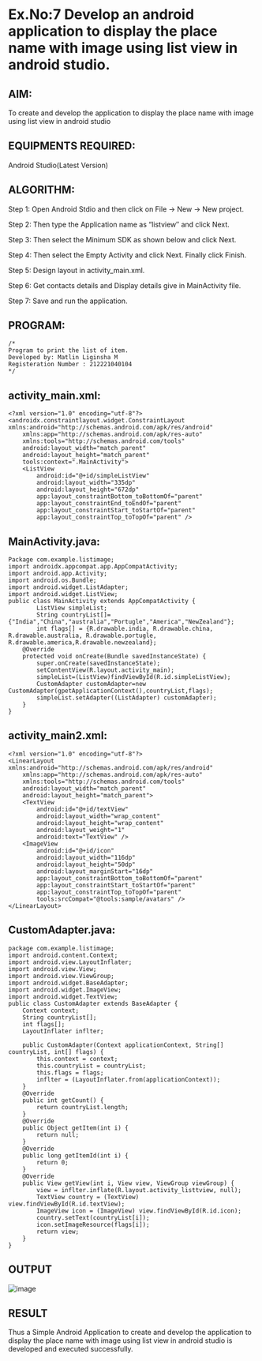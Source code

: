 
# Ex.No:7 Develop an android application to display the place name with image using list view in android studio.


## AIM:

To create and develop the application to display the place name with image using list view in android studio

## EQUIPMENTS REQUIRED:

Android Studio(Latest Version)

## ALGORITHM:

Step 1: Open Android Stdio and then click on File -> New -> New project.

Step 2: Then type the Application name as “listview″ and click Next. 

Step 3: Then select the Minimum SDK as shown below and click Next.

Step 4: Then select the Empty Activity and click Next. Finally click Finish.

Step 5: Design layout in activity_main.xml.

Step 6: Get contacts details and Display details give in MainActivity file.

Step 7: Save and run the application.

## PROGRAM:
```
/*
Program to print the list of item.
Developed by: Matlin Liginsha M
Registeration Number : 212221040104
*/
```
## activity_main.xml:
```
<?xml version="1.0" encoding="utf-8"?>
<androidx.constraintlayout.widget.ConstraintLayout xmlns:android="http://schemas.android.com/apk/res/android"
    xmlns:app="http://schemas.android.com/apk/res-auto"
    xmlns:tools="http://schemas.android.com/tools"
    android:layout_width="match_parent"
    android:layout_height="match_parent"
    tools:context=".MainActivity">
    <ListView
        android:id="@+id/simpleListView"
        android:layout_width="335dp"
        android:layout_height="672dp"
        app:layout_constraintBottom_toBottomOf="parent"
        app:layout_constraintEnd_toEndOf="parent"
        app:layout_constraintStart_toStartOf="parent"
        app:layout_constraintTop_toTopOf="parent" />
```
## MainActivity.java:
```
Package com.example.listimage;
import androidx.appcompat.app.AppCompatActivity;
import android.app.Activity;
import android.os.Bundle;
import android.widget.ListAdapter;
import android.widget.ListView;
public class MainActivity extends AppCompatActivity {
        ListView simpleList;
        String countryList[]={"India","China","australia","Portugle","America","NewZealand"};
        int flags[] = {R.drawable.india, R.drawable.china, R.drawable.australia, R.drawable.portugle, R.drawable.america,R.drawable.newzealand};
    @Override
    protected void onCreate(Bundle savedInstanceState) {
        super.onCreate(savedInstanceState);
        setContentView(R.layout.activity_main);
        simpleList=(ListView)findViewById(R.id.simpleListView);
        CustomAdapter customAdapter=new CustomAdapter(gpetApplicationContext(),countryList,flags);
        simpleList.setAdapter((ListAdapter) customAdapter);
    }
}
```
## activity_main2.xml:
```
<?xml version="1.0" encoding="utf-8"?>
<LinearLayout xmlns:android="http://schemas.android.com/apk/res/android"
    xmlns:app="http://schemas.android.com/apk/res-auto"
    xmlns:tools="http://schemas.android.com/tools"
    android:layout_width="match_parent"
    android:layout_height="match_parent">
    <TextView
        android:id="@+id/textView"
        android:layout_width="wrap_content"
        android:layout_height="wrap_content"
        android:layout_weight="1"
        android:text="TextView" />
    <ImageView
        android:id="@+id/icon"
        android:layout_width="116dp"
        android:layout_height="50dp"
        android:layout_marginStart="16dp"
        app:layout_constraintBottom_toBottomOf="parent"
        app:layout_constraintStart_toStartOf="parent"
        app:layout_constraintTop_toTopOf="parent"
        tools:srcCompat="@tools:sample/avatars" />
</LinearLayout>
```
## CustomAdapter.java:
```
package com.example.listimage;
import android.content.Context;
import android.view.LayoutInflater;
import android.view.View;
import android.view.ViewGroup;
import android.widget.BaseAdapter;
import android.widget.ImageView;
import android.widget.TextView;
public class CustomAdapter extends BaseAdapter {
    Context context;
    String countryList[];
    int flags[];
    LayoutInflater inflter;
```
```
    public CustomAdapter(Context applicationContext, String[] countryList, int[] flags) {
        this.context = context;
        this.countryList = countryList;
        this.flags = flags;
        inflter = (LayoutInflater.from(applicationContext));
    }
    @Override
    public int getCount() {
        return countryList.length;
    }
    @Override
    public Object getItem(int i) {
        return null;
    }
    @Override
    public long getItemId(int i) {
        return 0;
    }
    @Override
    public View getView(int i, View view, ViewGroup viewGroup) {
        view = inflter.inflate(R.layout.activity_listtview, null);
        TextView country = (TextView) view.findViewById(R.id.textView);
        ImageView icon = (ImageView) view.findViewById(R.id.icon);
        country.setText(countryList[i]);
        icon.setImageResource(flags[i]);
        return view;
    }
}
```
## OUTPUT
![image](https://github.com/MatlinLiginsha/Mobile-Application-Development/assets/143495913/5bd5af5a-4736-4833-884e-dbf00821eb9f)
## RESULT
Thus a Simple Android Application to create and develop the application to display the place name with image using list view in android studio is developed and executed successfully.
